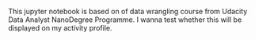 This jupyter notebook is based on of data wrangling course from Udacity Data Analyst NanoDegree Programme.
I wanna test whether this will be displayed on my activity profile.
